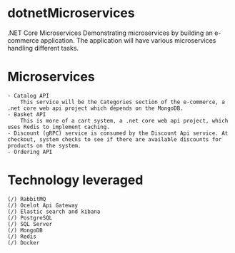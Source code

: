# dotnetMicroservices
.NET Core Microservices
Demonstrating microservices by building an e-commerce application. The application will have various microservices handling different tasks.

# Microservices
    - Catalog API
        This service will be the Categories section of the e-commerce, a .net core web api project which depends on the MongoDB.
    - Basket API
        This is more of a cart system, a .net core web api project, which uses Redis to implement caching.
    - Discount (gRPC) service is consumed by the Discount Api service. At checkout, system checks to see if there are available discounts for products on the system.
    - Ordering API

# Technology leveraged
    (/) RabbitMQ
    (/) Ocelot Api Gateway
    (/) Elastic search and kibana
    (/) PostgreSQL
    (/) SQL Server
    (/) MongoDB
    (/) Redis
    (/) Docker

